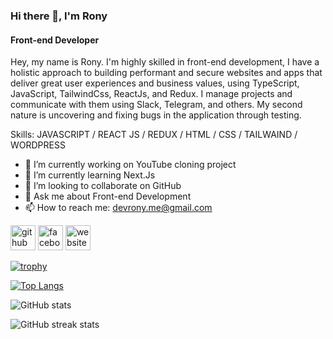 <!-- ![Front-end Developer](https://scontent.fruh6-1.fna.fbcdn.net/v/t39.30808-6/317324151_1298488134318573_2750064048605345794_n.png?_nc_cat=101&ccb=1-7&_nc_sid=e3f864&_nc_ohc=xOhFZm0pFgIAX-BRfHr&_nc_ht=scontent.fruh6-1.fna&oh=00_AfCkRKiqcn8temsK0bK5WsGnjp1zDYgjShxq-VoNnLtKJg&oe=63877F31)
 -->
### Hi there 👋, I'm Rony
#### Front-end Developer

Hey, my name is Rony. I'm highly skilled in front-end development, I have a holistic approach to building performant and secure websites and apps that deliver great user experiences and business values, using TypeScript, JavaScript, TailwindCss, ReactJs, and Redux. I manage projects and communicate with them using Slack, Telegram, and others. My second nature is uncovering and fixing bugs in the application through testing.



Skills: JAVASCRIPT / REACT JS / REDUX / HTML / CSS / TAILWAIND / WORDPRESS

- 🔭 I’m currently working on YouTube cloning project  
- 🌱 I’m currently learning Next.Js 
- 👯 I’m looking to collaborate on GitHub 
- 💬 Ask me about Front-end Development 
- 📫 How to reach me: devrony.me@gmail.com 


[<img src='https://cdn.jsdelivr.net/npm/simple-icons@3.0.1/icons/github.svg' alt='github' height='40'>](https://github.com/MdRonyMiah)  [<img src='https://cdn.jsdelivr.net/npm/simple-icons@3.0.1/icons/facebook.svg' alt='facebook' height='40'>](https://www.facebook.com/devrony.me)  [<img src='https://cdn.jsdelivr.net/npm/simple-icons@3.0.1/icons/icloud.svg' alt='website' height='40'>](https://devrony.com/)  

[![trophy](https://github-profile-trophy.vercel.app/?username=MdRonyMiah)](https://github.com/ryo-ma/github-profile-trophy)

[![Top Langs](https://github-readme-stats.vercel.app/api/top-langs/?username=MdRonyMiah)](https://github.com/anuraghazra/github-readme-stats)

![GitHub stats](https://github-readme-stats.vercel.app/api?username=MdRonyMiah&show_icons=true)  

![GitHub streak stats](https://streak-stats.demolab.com/?user=MdRonyMiah)  

